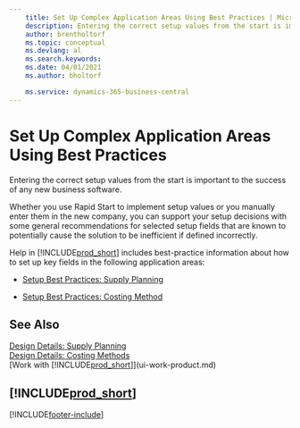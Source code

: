 ```yaml
---
    title: Set Up Complex Application Areas Using Best Practices | Microsoft Docs
    description: Entering the correct setup values from the start is important to the success of any new business software.
    author: brentholtorf
    ms.topic: conceptual
    ms.devlang: al
    ms.search.keywords:
    ms.date: 04/01/2021
    ms.author: bholtorf

    ms.service: dynamics-365-business-central
---
```

# Set Up Complex Application Areas Using Best Practices
Entering the correct setup values from the start is important to the success of any new business software.  

 Whether you use Rapid Start to implement setup values or you manually enter them in the new company, you can support your setup decisions with some general recommendations for selected setup fields that are known to potentially cause the solution to be inefficient if defined incorrectly.  

 Help in [!INCLUDE[prod_short](includes/prod_short.md)] includes best-practice information about how to set up key fields in the following application areas:  

-   [Setup Best Practices: Supply Planning](setup-best-practices-supply-planning.md)  

-   [Setup Best Practices: Costing Method](setup-best-practices-costing-method.md)  

## See Also  
[Design Details: Supply Planning](design-details-supply-planning.md)   
[Design Details: Costing Methods](design-details-costing-methods.md)  
[Work with [!INCLUDE[prod_short](includes/prod_short.md)]](ui-work-product.md)

## [!INCLUDE[prod_short](includes/free_trial_md.md)]  
 


[!INCLUDE[footer-include](includes/footer-banner.md)]